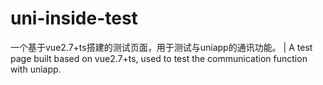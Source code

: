 # uni-inside-test
一个基于vue2.7+ts搭建的测试页面，用于测试与uniapp的通讯功能。 | A test page built based on vue2.7+ts, used to test the communication function with uniapp.
